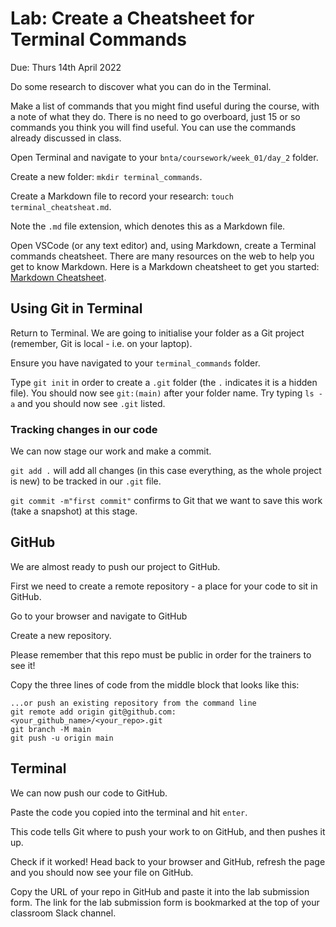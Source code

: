 # Lab: Create a Cheatsheet for Terminal Commands

Due: Thurs 14th April 2022

Do some research to discover what you can do in the Terminal. 

Make a list of commands that you might find useful during the course, with a note of what they do. There is no need to go overboard, just 15 or so commands you think you will find useful. You can use the commands already discussed in class.

Open Terminal and navigate to your `bnta/coursework/week_01/day_2` folder.

Create a new folder: `mkdir terminal_commands`.

Create a Markdown file to record your research:
`touch terminal_cheatsheat.md`.

Note the `.md` file extension, which denotes this as a Markdown file.

Open VSCode (or any text editor) and, using Markdown, create a Terminal commands cheatsheet. There are many resources on the web to help you get to know Markdown. Here is a Markdown cheatsheet to get you started: [Markdown Cheatsheet](https://www.markdownguide.org/cheat-sheet/).

## Using Git in Terminal

Return to Terminal. We are going to initialise your folder as a Git project (remember, Git is local - i.e. on your laptop).

Ensure you have navigated to your `terminal_commands` folder.

Type `git init` in order to create a `.git` folder (the `.` indicates it is a hidden file). You should now see `git:(main)` after your folder name. Try typing `ls -a` and you should now see `.git` listed.

### Tracking changes in our code
We can now stage our work and make a commit.

`git add .` will add all changes (in this case everything, as the whole project is new) to be tracked in our `.git` file.

`git commit -m"first commit"` confirms to Git that we want to save this work (take a snapshot) at this stage.

## GitHub

We are almost ready to push our project to GitHub.

First we need to create a remote repository - a place for your code to sit in GitHub.

Go to your browser and navigate to GitHub

Create a new repository. 

Please remember that this repo must be public in order for the trainers to see it! 

Copy the three lines of code from the middle block that looks like this:

```
...or push an existing repository from the command line
git remote add origin git@github.com:<your_github_name>/<your_repo>.git
git branch -M main
git push -u origin main
```

## Terminal

We can now push our code to GitHub. 

Paste the code you copied into the terminal and hit `enter`. 

This code tells Git where to push your work to on GitHub, and then pushes it up.

Check if it worked! Head back to your browser and GitHub, refresh the page and you should now see your file on GitHub.

Copy the URL of your repo in GitHub and paste it into the lab submission form. The link for the lab submission form is bookmarked at the top of your classroom Slack channel.







